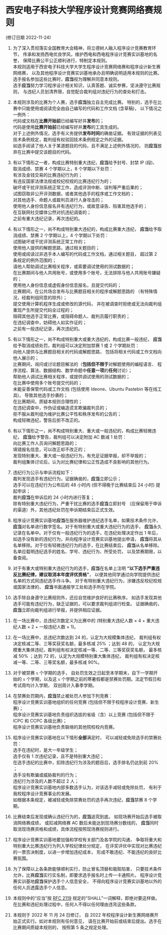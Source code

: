 # 西安电子科技大学程序设计竞赛网络赛规则

(修订日期 2022-11-24)

1. 为了深入贯彻落实全国教育大会精神，将立德树人融入程序设计竞赛教育环节，
传承和发扬西电优良学风，维护西电和西电程序设计竞赛实训基地的名誉，
保障比赛公平公正顺利进行，特制定本规则。    
本规则适用于西安电子科技大学大学生程序设计竞赛网络赛和程序设计新生赛网络赛，
以及其他程序设计竞赛实训基地承办且明确说明适用本规则的比赛。    
选手报名参加这些比赛时，**应当**视为理解并同意本规则。    
选手**应当**努力学习程序设计相关知识，认真答题、诚实参赛，坚决遵守比赛规则，
与违纪人员划清界限，自觉配合裁判组对违纪行为的查处和打击。

2. 本规则涉及的比赛为个人赛，选手**应当**独立自主完成比赛。
特别的，选手在比赛中只能使用或阅读完全由自己编写的代码和工作文档 (含草稿)，
以下情况之一例外：  
代码或文档在**比赛开始前**已经编写好并**发布**的；  
代码是使用**比赛开始前**已经编写好并**发布**的工具生成的。  
对于上述例外情况，选手有义务提供**发布时间**的确凿证据。
有效证据的列表见技术条例规定，裁判组有权驳回技术条例规定之外的证据。    
如选手阅读了他人关于某道题目的代码，且不满足上述例外情况的，
则**应当**放弃在比赛中提交该题目的代码。

3. 有以下情形之一者，构成比赛特别重大违纪，**应当**给予封号、封禁 IP (段)、
取消成绩、禁赛 4 个学期以上，8 个学期以下处罚：  
 有涉及金钱交易的比赛违纪行为的；  
 有违反国家法律法规或校纪校规的比赛违纪行为的；  
 破坏或干扰评测系统正常工作，造成评测中断、误判等严重后果的；  
 试图窃取非公开评测数据，或者其他选手的程序或工作文档的；  
 对其他选手、命题人或裁判员进行人身攻击的；  
 使用他人身份信息报名并有违纪行为，或故意诬告、陷害其他选手的；  
 在互联网社交媒体公然对抗违纪调查的；    
 之前有重大违纪记录，再次违纪的。

4. 有以下情形之一，尚不构成特别重大违纪的，构成比赛重大违纪，
**应当**给予取消成绩、禁赛 2 个学期以上，4 个学期以下处罚：  
 试图破坏或干扰评测系统正常工作的；  
 使用他人提供的解题思路，通过相关题目的；  
 使用或阅读过非选手本人编写的代码或工作文档，通过相关题目，
 超过第 2 条规定的例外范围的；    
 请他人帮助调试比赛相关程序，或索要调试使用的测试数据的；  
 在比赛期间与他人共用账号，或使用多个账号，无法排除与他人共用账号嫌疑的；  
 使用他人身份信息或虚假身份信息报名，且提交代码的；  
 比赛期间，在公共场合发布与比赛题目相关的程序或解题思路的
（有特殊情况，经裁判组同意的除外）；  
 提交使用计算机程序生成或修改的源代码，
 并在被调查时拒绝或无法向裁判组重现产生所提交代码全过程的；  
 阻碍其他选手正常比赛，或阻碍命题人、裁判员履行职责的；  
 在违纪调查中，妨碍他人如实作证的；    
 之前有一般违纪记录，再次违纪的。

5. 有以下情形之一，尚不构成特别重大或重大违纪的，构成比赛一般违纪，
**应当**给予取消成绩处罚，裁判组可以决定附加禁赛 1 或 2 个学期处罚：  
 向他人提供与比赛题目相关的代码或解题思路，
 包括将相关代码或工作文档向他人展示的；  
 比赛期间，询问或讨论题目解法的（**包括但不限于**对解题使用的编程语言、
 程序流程、算法、数据结构、数学命题中**任意一项**的**任何**讨论）；    
 帮助他人调试比赛相关程序，或提供调试使用的测试数据的；  
 在比赛中使用多个账号提交代码的；  
 未能妥善保管代码或工作文档 (包括使用 Ideone、Ubuntu Pastebin 等在线工具)，
 导致其他选手抄袭的；  
 在比赛期间，质疑本规则合理性的；  
 在违纪调查中，作伪证或编造谎言欺骗裁判员的；   
 拒不服从裁判组为维护比赛公平性和秩序发布的公告的；  
 构成轻微违纪，警告后拒不改正的。

6. 有以下情形之一，尚不构成特别重大、重大或一般违纪的，构成比赛轻微违纪，
**应当**给予警告，裁判组可以决定附加 AC 数减 1 处罚：  
 向比赛工作人员询问解题思路的；  
 填错报名信息，可以改正却不改正的；  
 发现特别重大、重大或一般违纪行为，有充足证据举报，却不举报的；  
 裁判组集体讨论后，认为对比赛纪律和公正性造成不良影响的其他行为。

7. 违纪行为公示与申诉流程如下：  
 裁判发现选手有违纪行为，证据确凿的，**应当**立即公示；  
 选手可以在违纪行为公布后的 48 小时内 (但不得晚于比赛结束后 24 小时)
 提起申诉；  
 裁判**应当**在申诉后的 24 小时内进行答复；  
 除有特别重大违纪行为，严重干扰比赛的选手**应当**立即封号
（应保留用于申诉的渠道）外，其他违纪处罚在申诉期结束后正式生效。

8. 程序设计竞赛实训基地**应当**在服务器维护违纪选手名单，如果技术条件允许，
**应当**对名单进行数字签名。对于有特别重大或重大违纪行为的选手，
**应当**永久记录在名单中。对于仅有一般违纪行为的选手，在违纪处理决定作出 1 年后，
如选手没有新的违纪行为，并向程序设计竞赛实训基地提出申请，
**应当**将其从名单移除。对于仅有轻微违纪行为的选手，在比赛结束后，
**应当**从名单移除。名单应载明违纪选手的姓名、学号、违纪行为、所受处罚，
以及禁赛期限，以备查阅。

9. 对于有重大或特别重大违纪行为的选手，**应当**在名单上注明
**“以下选手严重违反比赛纪律，建议取消本年度评优资格”**，
以便其他同学通过向学院提供违纪名单的方式同违纪选手作斗争。
对于有特别重大违纪行为，涉嫌违反校纪校规或国家法律的，
**应当**书面通报学工处和选手所在学院。

10. 选手除自身遵守比赛规则外，还应自觉维护良好的比赛秩序。
如选手发现其他选手可能有违纪行为，缺乏证据的，可以要求裁判组进行检查。
证据确凿的，**应当**立即向裁判组进行举报，并提供相应证据。

11. 在一场比赛中，总违纪次数定义为比赛中的
(特别重大违纪人数 × 4 + 重大违纪人数 × 2 + 一般违纪人数 × 1)。

14. 在一场比赛中，总违纪次数达到 24 的，认定为大规模集体违纪，
裁判组有权决定核减二等、三等奖获奖名额，最多核减 25% ；达到 48 的，
认定为大规模重大集体违纪，裁判组有权决定核减一等、二等、三等奖获奖名额，
最多核减 50% ；达到 72 的，认定为大规模特别重大集体违纪，
裁判组有权决定核减一等、二等、三等奖名额，最多核减 90%。

99. 对于被禁赛 `s` 个学期的选手，
自处罚生效之日起至本学期末，自下一学期开始的 `s` 个学期，以及这 `s`
个学期之前的寒暑假都是禁赛处罚期。法定节假日和考试周均计入学期，
双创周计入春季学期。

16. 在禁赛处罚期内，**应当**禁止被处罚人参加下列竞赛：  
 程序设计竞赛实训基地组织的任何竞赛 (包括但不限于校程序设计竞赛、新生赛)；  
 程序设计竞赛实训基地负责组织选拔的省级（含）以上竞赛
 (包括但不限于 ICPC 和 CCPC 各级比赛)；  
 程序设计竞赛实训基地负责联络的其他院校校内竞赛。

99. 程序设计竞赛实训基地在以下情形**全部**满足时，
可以减轻或免除选手的禁赛处罚：  
 选手在违纪时，是大一年级学生；  
 选手仅有 1 次违纪记录，且不是特别重大违纪；  
 在选手违纪的比赛中，扣除违纪行为涉及的题目后，选手排名仍达到前 20% ；  
 选手没有欺骗或威胁裁判的行为；  
 违纪行为涉及的人数不超过 2 人；  
 程序设计竞赛实训基地内部多数选手认为，对该选手减轻或免除处罚，
 有利于我校程序设计竞赛事业的发展。  
 如根据本条规定，被减轻或免除禁赛处罚的选手再次违纪，**应当**禁赛 8 个学期。

17. 比赛结束后发现或确认违纪行为的，**应当**追究到底。
如现场赛开始后选手被取消网络赛成绩，
或扣减网络赛 AC 数后未能达到现场赛分数线的，
**应当**同时取消现场赛资格和成绩，具体流程按照现场赛规则进行。

18. 程序设计竞赛实训基地要加强和学校有关部门及各学院的沟通，
争取将重大和特别重大比赛违纪行为列入学校纪律处分规定，
在评奖评优中实现对比赛违纪的一票否决制度，以进一步增加违纪成本，
形成不敢违纪、不能违纪的良好比赛氛围。

19. 为了保障以上各条款能够顺利实行，防止冒名顶替和栽赃陷害，
只要技术条件允许，比赛**应当**实行实名制，即要求选手报名时上传一卡通照片。
程序设计竞赛实训基地**应当**保护选手个人信息安全，
不得向程序设计竞赛实训基地以外的任何人员透露选手个人信息。

20. 本规则中的“应当”按 [RFC 2119][1] 规定的“SHALL”一词解释，即绝对要这样做。
在比赛和违纪处理过程中，任何人不得以任何理由违背这些条款。

[1]:https://tools.ietf.org/html/rfc2119

21. 本规则于 2022 年 11 月 24 日修订，
自 2022 年校程序设计新生赛网络赛开始正式实行。如对本规则有任何意见，
请在比赛开始前或结束后提出。选手在比赛期间质疑本规则的，
按照第 5 条之规定处理。
